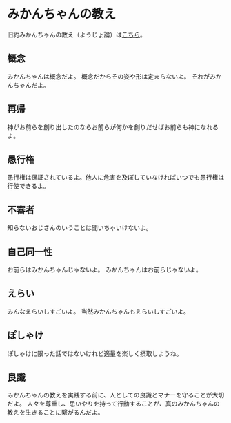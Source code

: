# みかんちゃんの教え

旧約みかんちゃんの教え（ようじょ論）は[こちら](./youjyo)。

## 概念

みかんちゃんは概念だよ。
概念だからその姿や形は定まらないよ。
それがみかんちゃんだよ。

## 再帰

神がお前らを創り出したのならお前らが何かを創りだせばお前らも神になれるよ。

## 愚行権

愚行権は保証されているよ。他人に危害を及ぼしていなければいつでも愚行権は行使できるよ。

## 不審者

知らないおじさんのいうことは聞いちゃいけないよ。

## 自己同一性

お前らはみかんちゃんじゃないよ。
みかんちゃんはお前らじゃないよ。

## えらい

みんなえらいしすごいよ。
当然みかんちゃんもえらいしすごいよ。

## ぽしゃけ

ぽしゃけに限った話ではないけれど適量を楽しく摂取しようね。

## 良識

みかんちゃんの教えを実践する前に、人としての良識とマナーを守ることが大切だよ。
人々を尊重し、思いやりを持って行動することが、真のみかんちゃんの教えを生きることに繋がるんだよ。

